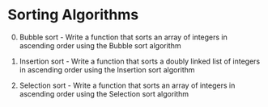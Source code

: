 # Sorting Algorithms


0. Bubble sort - Write a function that sorts an array of integers in ascending order using the Bubble sort algorithm


1. Insertion sort - Write a function that sorts a doubly linked list of integers in ascending order using the Insertion sort algorithm


2. Selection sort - Write a function that sorts an array of integers in ascending order using the Selection sort algorithm

